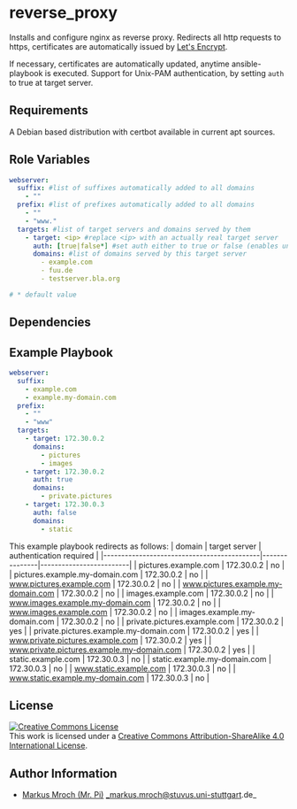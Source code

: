 reverse_proxy
=============

Installs and configure nginx as reverse proxy. Redirects all http requests to https, certificates are automatically issued by [Let's Encrypt](https://letsencrypt.org).

If necessary, certificates are automatically updated, anytime ansible-playbook is executed.
Support for Unix-PAM authentication, by setting `auth` to true at target server.

Requirements
------------

A Debian based distribution with certbot available in current apt sources.

Role Variables
--------------
```yml
webserver:
  suffix: #list of suffixes automatically added to all domains
    - ""
  prefix: #list of prefixes automatically added to all domains
    - ""
    - "www."
  targets: #list of target servers and domains served by them
    - target: <ip> #replace <ip> with an actually real target server
      auth: [true|false*] #set auth either to true or false (enables unix pam authentication)
      domains: #list of domains served by this target server
        - example.com
        - fuu.de
        - testserver.bla.org

# * default value
```

Dependencies
------------

Example Playbook
----------------
```yml
webserver:
  suffix:
    - example.com
    - example.my-domain.com
  prefix:
    - ""
    - "www"
  targets:
    - target: 172.30.0.2
      domains:
        - pictures
        - images
    - target: 172.30.0.2
      auth: true
      domains:
        - private.pictures
    - target: 172.30.0.3
      auth: false
      domains:
        - static
```
This example playbook redirects as follows:
| domain                                     | target server | authentication required |
|--------------------------------------------|---------------|-------------------------|
| pictures.example.com                       | 172.30.0.2    | no                      |
| pictures.example.my-domain.com             | 172.30.0.2    | no                      |
| www.pictures.example.com                   | 172.30.0.2    | no                      |
| www.pictures.example.my-domain.com         | 172.30.0.2    | no                      |
| images.example.com                         | 172.30.0.2    | no                      |
| www.images.example.my-domain.com           | 172.30.0.2    | no                      |
| www.images.example.com                     | 172.30.0.2    | no                      |
| images.example.my-domain.com               | 172.30.0.2    | no                      |
| private.pictures.example.com               | 172.30.0.2    | yes                     |
| private.pictures.example.my-domain.com     | 172.30.0.2    | yes                     |
| www.private.pictures.example.com           | 172.30.0.2    | yes                     |
| www.private.pictures.example.my-domain.com | 172.30.0.2    | yes                     |
| static.example.com                         | 172.30.0.3    | no                      |
| static.example.my-domain.com               | 172.30.0.3    | no                      |
| www.static.example.com                     | 172.30.0.3    | no                      |
| www.static.example.my-domain.com           | 172.30.0.3    | no                      |

License
-------

<a rel="license" href="http://creativecommons.org/licenses/by-sa/4.0/"><img alt="Creative Commons License" style="border-width:0" src="https://i.creativecommons.org/l/by-sa/4.0/80x15.png" /></a><br />This work is licensed under a <a rel="license" href="http://creativecommons.org/licenses/by-sa/4.0/">Creative Commons Attribution-ShareAlike 4.0 International License</a>.

Author Information
------------------
* [Markus Mroch (Mr. Pi)](https://github.com/Mr-Pi) _markus.mroch@stuvus.uni-stuttgart.de_
